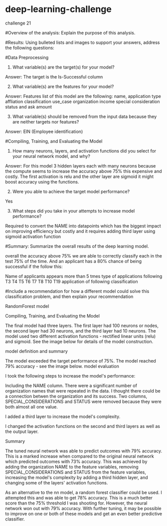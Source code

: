 # deep-learning-challenge
challenge 21

#Overview of the analysis: Explain the purpose of this analysis.

#Results: Using bulleted lists and images to support your answers, address the following questions:

#Data Preprocessing

1. What variable(s) are the target(s) for your model?

Answer: The target is the Is-Successful column

2. What variable(s) are the features for your model?

Answer: Features list of this model are the following: name, application type affliation classification use_case organization income special consideration status and ask amount

3. What variable(s) should be removed from the input data because they are neither targets nor features?

Answer: EIN (Employee identification)

#Compiling, Training, and Evaluating the Model

1. How many neurons, layers, and activation functions did you select for your neural network model, and why?

Answer: For this model 3 hidden layers each with many neurons because the compute seems to increase the accuracy above 75% this expensive and costly. The first activation is relu and the other layer are sigmoid it might boost accuracy using the functions.

2. Were you able to achieve the target model performance?

Yes

3. What steps did you take in your attempts to increase model performance?

Required to convert the NAME into datapoints which has the biggest impact on improving efficiency but costly and it requires adding third layer using sigmoid activation function

#Summary: Summarize the overall results of the deep learning model.

overall the accuracy above 75% we are able to correctly classify each in the test 75% of the time.
And an applicant has a 80% chance of being successful if the follow this:

Name of applicants appears more than 5 tmes
type of applications following T3 T4 T5 T6 T7 T8 T10 T19 application of following classification 

#Include a recommendation for how a different model could solve this classification problem, and then explain your recommendation

RandomForest model

Compiling, Training, and Evaluating the Model

The final model had three layers. The first layer had 100 neurons or nodes, the second layer had 30 neurons, and the third layer had 10 neurons. The model used two different activation functions - rectified linear units (relu) and sigmoid. See the image below for details of the model construction.

model definition and summary

The model exceeded the target performance of 75%. The model reached 79% accuracy - see the image below.
model evaluation

I took the following steps to increase the model's performance:

Including the NAME column. There were a significant number of organization names that were repeated in the data. I thought there could be a connection betwen the organization and its success.
Two columns, SPECIAL_CONSIDERATIONS and STATUS were removed because they were both almost all one value.

I added a third layer to increase the model's complexity.

I changed the activation functions on the second and third layers as well as the output layer.

Summary

The tuned neural network was able to predict outcomes with 79% accuracy. This is a marked increase when compared to the original neural network which predicted outcomes with 73% accuracy. This was achieved by adding the organization NAME to the feature variables, removing SPECIAL_CONSIDERATIONS and STATUS from the feature variables, increasing the model's complexity by adding a third hidden layer, and changing some of the layers' activation functions.

As an alternative to the nn model, a random forest classifier could be used. I attempted this and was able to get 78% accuracy. This is a much better score than the 75% threshold I was shooting for. However, the neural network won out with 79% accuracy. With further tuning, it may be possible to improve on one or both of these models and get an even better predictive classifier.
